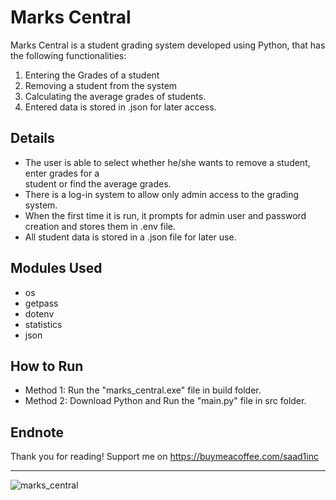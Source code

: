 # Marks Central
Marks Central is a student grading system developed using Python, that has the following functionalities:  
1. Entering the Grades of a student  
2. Removing a student from the system  
3. Calculating the average grades of students.
4. Entered data is stored in .json for later access.

## Details
- The user is able to select whether he/she wants to remove a student, enter grades for a  
student or find the average grades.  
-   There is a log-in system to allow only admin access to the grading system.
-   When the first time it is run, it prompts for admin user and password creation and stores them in .env file.
- All student data is stored in a .json file for later use.

## Modules Used
- os
- getpass
- dotenv
- statistics
- json

## How to Run
- Method 1: Run the "marks_central.exe" file in build folder.
- Method 2: Download Python and Run the "main.py" file in src folder.

## Endnote
Thank you for reading!
Support me on https://buymeacoffee.com/saad1inc

---
![marks_central](https://github.com/user-attachments/assets/8f1c9eb2-1324-48c6-8f3a-603d274d0fc2)
